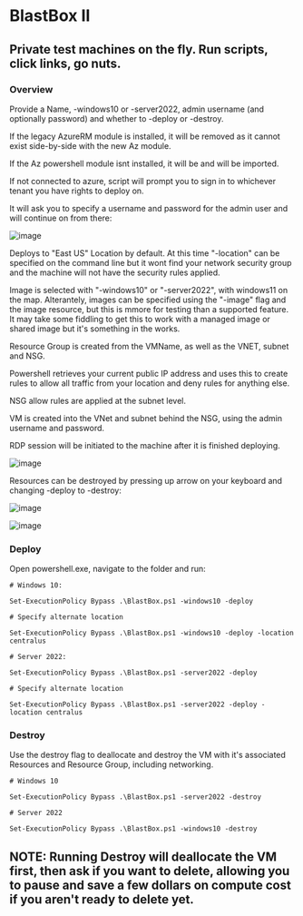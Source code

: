 # BlastBox II

## Private test machines on the fly. Run scripts, click links, go nuts.

### Overview
Provide a Name, -windows10 or -server2022, admin username (and optionally password) and whether to -deploy or -destroy.

If the legacy AzureRM module is installed, it will be removed as it cannot exist side-by-side with the new Az module.

If the Az powershell module isnt installed, it will be and will be imported.

If not connected to azure, script will prompt you to sign in to whichever tenant you have rights to deploy on.

It will ask you to specify a username and password for the admin user and will continue on from there:

![image](https://user-images.githubusercontent.com/65114647/222897477-f8c35aa9-fbd0-4633-855c-bf645e259918.png)

Deploys to "East US" Location by default. At this time "-location" can be specified on the command line but it wont find your network security group and the machine will not have the security rules applied.

Image is selected with "-windows10" or "-server2022", with windows11 on the map.
Alterantely, images can be specified using the "-image" flag and the image resource, but this is mmore for testing than a supported feature. It may take some fiddling to get this to work with a managed image or shared image but it's something in the works.

Resource Group is created from the VMName, as well as the VNET, subnet and NSG.

Powershell retrieves your current public IP address and uses this to create rules to allow all traffic from your location and deny rules for anything else.

NSG allow rules are applied at the subnet level.

VM is created into the VNet and subnet behind the NSG, using the admin username and password.

RDP session will be initiated to the machine after it is finished deploying.

![image](https://user-images.githubusercontent.com/65114647/222898395-9bf55639-0b4e-49d4-8707-f678e0a1b0ca.png)

Resources can be destroyed by pressing up arrow on your keyboard and changing -deploy to -destroy:

![image](https://user-images.githubusercontent.com/65114647/222897627-9f6429a2-e274-4f3a-830b-f11e70123e0b.png)

![image](https://user-images.githubusercontent.com/65114647/222898434-da5e7058-3e3d-4590-a1b6-dbe8738f8ef6.png)


### Deploy
Open powershell.exe, navigate to the folder and run:

```
# Windows 10:

Set-ExecutionPolicy Bypass .\BlastBox.ps1 -windows10 -deploy

# Specify alternate location

Set-ExecutionPolicy Bypass .\BlastBox.ps1 -windows10 -deploy -location centralus
 
# Server 2022:

Set-ExecutionPolicy Bypass .\BlastBox.ps1 -server2022 -deploy

# Specify alternate location

Set-ExecutionPolicy Bypass .\BlastBox.ps1 -server2022 -deploy -location centralus
```

### Destroy
Use the destroy flag to deallocate and destroy the VM with it's associated Resources and Resource Group, including networking.
```
# Windows 10

Set-ExecutionPolicy Bypass .\BlastBox.ps1 -server2022 -destroy

# Server 2022

Set-ExecutionPolicy Bypass .\BlastBox.ps1 -windows10 -destroy
```
## NOTE: Running Destroy will deallocate the VM first, then ask if you want to delete, allowing you to pause and save a few dollars on compute cost if you aren't ready to delete yet.

